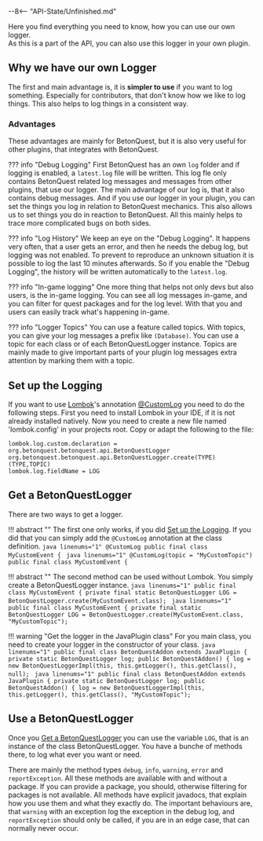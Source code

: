 --8<-- "API-State/Unfinished.md"

Here you find everything you need to know, how you can use our own logger.  
As this is a part of the API, you can also use this logger in your own plugin.

## Why we have our own Logger
The first and main advantage is, it is __simpler to use__ if you want to log something.
Especially for contributors, that don't know how we like to log things.
This also helps to log things in a consistent way.

### Advantages
These advantages are mainly for BetonQuest, but it is also very useful for other plugins, that integrates with BetonQuest. 

??? info "Debug Logging"
    First BetonQuest has an own `log` folder and if logging is enabled, a `latest.log` file will be written.
    This log fle only contains BetonQuest related log messages and messages from other plugins, that use our logger.
    The main advantage of our log is, that it also contains debug messages.
    And if you use our logger in your plugin, you can set the things you log in relation to BetonQuest mechanics.
    This also allows us to set things you do in reaction to BetonQuest.
    All this mainly helps to trace more complicated bugs on both sides.

??? info "Log History"
    We keep an eye on the "Debug Logging".
    It happens very often, that a user gets an error, and then he needs the debug log, but logging was not enabled.
    To prevent to reproduce an unknown situation it is possible to log the last 10 minutes afterwards.
    So if you enable the "Debug Logging", the history will be written automatically to the `latest.log`.

??? info "In-game logging"
    One more thing that helps not only devs but also users, is the in-game logging.
    You can see all log messages in-game, and you can filter for quest packages and for the log level.
    With that you and users can easily track what's happening in-game. 

??? info "Logger Topics"
    You can use a feature called topics. With topics, you can give your log messages a prefix like `(Database)`.
    You can use a topic for each class or of each BetonQuestLogger instance.
    Topics are mainly made to give important parts of your plugin log messages extra attention by marking them with a topic.

## Set up the Logging
If you want to use <a href="https://projectlombok.org/" target="_blank">Lombok</a>'s annotation
<a href="https://projectlombok.org/features/log" target="_blank">@CustomLog</a> you need to do the following steps.
First you need to install Lombok in your IDE, if it is not already installed natively.
Now you need to create a new file named 'lombok.config' in your projects root. Copy or adapt the following to the file:
````linenums="1"
lombok.log.custom.declaration = org.betonquest.betonquest.api.BetonQuestLogger org.betonquest.betonquest.api.BetonQuestLogger.create(TYPE)(TYPE,TOPIC)
lombok.log.fieldName = LOG
````

## Get a BetonQuestLogger
There are two ways to get a logger.

!!! abstract ""
    The first one only works, if you did [Set up the Logging](#set-up-the-logging).
    If you did that you can simply add the `@CustomLog` annotation at the class definition.
    ````java linenums="1"
    @CustomLog
    public final class MyCustomEvent {
    ````
    ````java linenums="1"
    @CustomLog(topic = "MyCustomTopic")
    public final class MyCustomEvent {
    ````

!!! abstract ""
    The second method can be used without Lombok.
    You simply create a BetonQuestLogger instance.
    ````java linenums="1"
    public final class MyCustomEvent {
        private final static BetonQuestLogger LOG = BetonQuestLogger.create(MyCustomEvent.class);
    ````
    ````java linenums="1"
    public final class MyCustomEvent {
        private final static BetonQuestLogger LOG = BetonQuestLogger.create(MyCustomEvent.class, "MyCustomTopic");
    ````

!!! warning "Get the logger in the JavaPlugin class"
    For you main class, you need to create your logger in the constructor of your class.
    ````java linenums="1"
    public final class BetonQuestAddon extends JavaPlugin {
        private static BetonQuestLogger log;
        public BetonQuestAddon() {
            log = new BetonQuestLoggerImpl(this, this.getLogger(), this.getClass(), null);
    ````
    ````java linenums="1"
    public final class BetonQuestAddon extends JavaPlugin {
        private static BetonQuestLogger log;
        public BetonQuestAddon() {
            log = new BetonQuestLoggerImpl(this, this.getLogger(), this.getClass(), "MyCustomTopic");
    ````

## Use a BetonQuestLogger
Once you [Get a BetonQuestLogger](#get-a-betonquestlogger) you can use the variable `LOG`,
that is an instance of the class BetonQuestLogger.
You have a bunche of methods there, to log what ever you want or need.

There are mainly the method types `debug`, `info`, `warning`, `error` and `reportException`.
All these methods are available with and without a package.
If you can provide a package, you should, otherwise filtering for packages is not available.
All methods have explicit javadocs, that explain how you use them and what they exactly do.
The important behaviours are, that `warning` with an exception log the exception in the debug log,
and `reportException` should only be called, if you are in an edge case, that can normally never occur.
